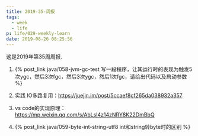 ```yaml
---
title: 2019-35-周报
tags:
  - week
  - life
p: life/029-weekly-learn
date: 2019-08-26 08:25:56
---
```


这是2019年第35周周报.

1. {% post_link java/058-jvm-gc-test 写一段程序，让其运行时的表现为触发5次ygc，然后3次fgc，然后3次ygc，然后1次fgc，请给出代码以及启动参数 %}

2. 实践 IO多路复用：https://juejin.im/post/5ccaef8cf265da038932a357

3. vs code的实现原理：https://mp.weixin.qq.com/s/AbLsl4z14zNRY8K22DmBbQ

4. {% post_link java/059-byte-int-string-utf8 int和string转byte时的区别 %}



